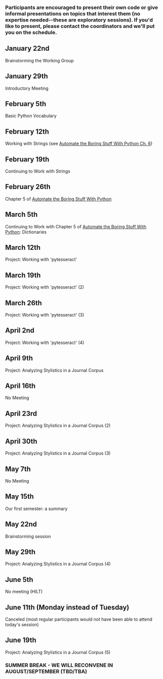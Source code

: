 ### Participants are encouraged to present their own code or give informal presentations on topics that interest them (no expertise needed--these are exploratory sessions). If you'd like to present, please contact the coordinators and we'll put you on the schedule.

## January 22nd
Brainstorming the Working Group

## January 29th 
Introductory Meeting

## February 5th 
Basic Python Vocabulary

## February 12th
Working with Strings (see [Automate the Boring Stuff With Python Ch. 6](https://automatetheboringstuff.com/chapter6/))

## February 19th
Continuing to Work with Strings

## February 26th
Chapter 5 of [Automate the Boring Stuff With Python](https://automatetheboringstuff.com/chapter5/)

## March 5th
Continuing to Work with Chapter 5 of [Automate the Boring Stuff With Python](https://automatetheboringstuff.com/chapter5/): Dictionaries

## March 12th
Project: Working with 'pytesseract'

## March 19th
Project: Working with 'pytesseract' (2)

## March 26th
Project: Working with 'pytesseract' (3)

## April 2nd
Project: Working with 'pytesseract' (4)

## April 9th
Project: Analyzing Stylistics in a Journal Corpus 

## April 16th
No Meeting

## April 23rd
Project: Analyzing Stylistics in a Journal Corpus (2)

## April 30th
Project: Analyzing Stylistics in a Journal Corpus (3)

## May 7th
No Meeting

## May 15th
Our first semester: a summary

## May 22nd
Brainstorming session

## May 29th
Project: Analyzing Stylistics in a Journal Corpus (4)

## June 5th
No meeting (HILT)

## June 11th (Monday instead of Tuesday)
Canceled (most regular participants would not have been able to attend today's session)

## June 19th
Project: Analyzing Stylistics in a Journal Corpus (5)

### SUMMER BREAK - WE WILL RECONVENE IN AUGUST/SEPTEMBER (TBD/TBA)



